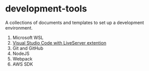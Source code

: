 # development-tools
A collections of documents and templates to set up a development environment.

1. Microsoft WSL
2. [Visual Studio Code with LiveServer extention](VC.md)
3. Git and GitHub
4. NodeJS
5. Webpack
6. AWS SDK
